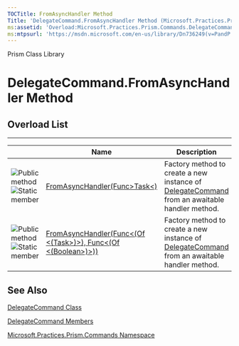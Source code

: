 ```yaml
---
TOCTitle: FromAsyncHandler Method
Title: 'DelegateCommand.FromAsyncHandler Method (Microsoft.Practices.Prism.Commands)'
ms:assetid: 'Overload:Microsoft.Practices.Prism.Commands.DelegateCommand.FromAsyncHandler'
ms:mtpsurl: 'https://msdn.microsoft.com/en-us/library/Dn736249(v=PandP.50)'
---
```


Prism Class Library

# DelegateCommand.FromAsyncHandler Method

## Overload List
-------------

<span id="overloadMembersTableToggle"></span>
<table>
<colgroup>
<col width="33%" />
<col width="33%" />
<col width="33%" />
</colgroup>
<thead>
<tr class="header">
<th> </th>
<th>Name</th>
<th>Description</th>
</tr>
</thead>
<tbody>
<tr class="odd">
<td><img src="https://msdn.microsoft.com/en-us/Dn736249.pubmethod(en-us,PandP.50).gif" title="Public method" /><img src="https://msdn.microsoft.com/en-us/Dn736249.static(en-us,PandP.50).gif" title="Static member" /></td>
<td><a href="https://msdn.microsoft.com/en-us/library/dn736189(v=pandp.50)">	FromAsyncHandler(Func&gt;Task&lt;)</a></td>
<td><div class="summary">
Factory method to create a new instance of <a href="https://msdn.microsoft.com/en-us/library/microsoft.practices.prism.commands.delegatecommand(v=pandp.50)">DelegateCommand</a> from an awaitable handler method.
</div></td>
</tr>
<tr class="even">
<td><img src="https://msdn.microsoft.com/en-us/Dn736249.pubmethod(en-us,PandP.50).gif" title="Public method" /><img src="https://msdn.microsoft.com/en-us/Dn736249.static(en-us,PandP.50).gif" title="Static member" /></td>
<td><a href="https://msdn.microsoft.com/m:microsoft.practices.prism.commands.delegatecommand.fromasynchandler(system.func%7bsystem.threading.tasks.task%7d%2csystem.func%7bsystem.boolean%7d)">FromAsyncHandler(Func&lt;(Of &lt;(Task&gt;)&gt;), Func&lt;(Of &lt;(Boolean&gt;)&gt;))</a></td>
<td><div class="summary">
Factory method to create a new instance of <a href="https://msdn.microsoft.com/t:microsoft.practices.prism.commands.delegatecommand">DelegateCommand</a> from an awaitable handler method.
</div></td>
</tr>
</tbody>
</table>

See Also
--------


[DelegateCommand Class](https://msdn.microsoft.com/t:microsoft.practices.prism.commands.delegatecommand)

[DelegateCommand Members](https://msdn.microsoft.com/allmembers.t:microsoft.practices.prism.commands.delegatecommand)

[Microsoft.Practices.Prism.Commands Namespace](https://msdn.microsoft.com/n:microsoft.practices.prism.commands)
